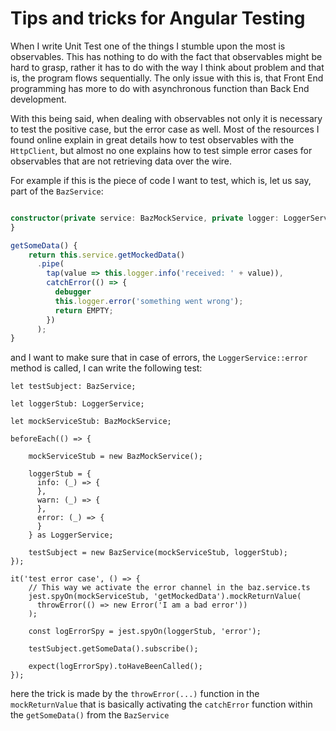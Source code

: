 # Tips and tricks for Angular Testing

When I write Unit Test one of the things I stumble upon the most is observables. This has nothing to do with the fact that observables might be hard to grasp, rather it has to do with the way I think about problem and that is, the program flows sequentially. The only issue with this is, that Front End programming has more to do with asynchronous function than Back End development. 

With this being said, when dealing with observables not only it is necessary to test the positive case, but the error case as well. Most of the resources I found online explain in great details how to test observables with the `HttpClient`, but almost no one explains how to test simple error cases for observables that are not retrieving data over the wire.

For example if this is the piece of code I want to test, which is, let us say, part of the `BazService`:

```typescript

constructor(private service: BazMockService, private logger: LoggerService) {
}

getSomeData() {
    return this.service.getMockedData()
      .pipe(
        tap(value => this.logger.info('received: ' + value)),
        catchError(() => {
          debugger
          this.logger.error('something went wrong');
          return EMPTY;
        })
      );
}
```
and I want to make sure that in case of errors, the `LoggerService::error` method is called, I can write the following test:

```
let testSubject: BazService;
  
let loggerStub: LoggerService;
  
let mockServiceStub: BazMockService;

beforeEach(() => {
    
    mockServiceStub = new BazMockService();

    loggerStub = {
      info: (_) => {
      },
      warn: (_) => {
      },
      error: (_) => {
      }
    } as LoggerService;

    testSubject = new BazService(mockServiceStub, loggerStub);
});

it('test error case', () => {
    // This way we activate the error channel in the baz.service.ts
    jest.spyOn(mockServiceStub, 'getMockedData').mockReturnValue(
      throwError(() => new Error('I am a bad error'))
    );

    const logErrorSpy = jest.spyOn(loggerStub, 'error');

    testSubject.getSomeData().subscribe();

    expect(logErrorSpy).toHaveBeenCalled();
});
```

here the trick is made by the `throwError(...)` function in the `mockReturnValue` that is basically activating the `catchError` function within the `getSomeData()` from the `BazService`
